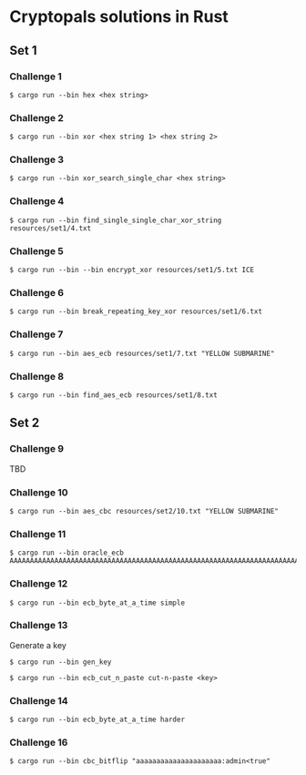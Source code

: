 # Cryptopals solutions in Rust

## Set 1

### Challenge 1

```
$ cargo run --bin hex <hex string>
```

### Challenge 2

```
$ cargo run --bin xor <hex string 1> <hex string 2>
```

### Challenge 3
```
$ cargo run --bin xor_search_single_char <hex string>
```

### Challenge 4

```
$ cargo run --bin find_single_single_char_xor_string resources/set1/4.txt
```

### Challenge 5

```
$ cargo run --bin --bin encrypt_xor resources/set1/5.txt ICE
```

### Challenge 6

```
$ cargo run --bin break_repeating_key_xor resources/set1/6.txt
```

### Challenge 7

```
$ cargo run --bin aes_ecb resources/set1/7.txt "YELLOW SUBMARINE"
```

### Challenge 8

```
$ cargo run --bin find_aes_ecb resources/set1/8.txt
```

## Set 2

### Challenge 9

TBD 

### Challenge 10

```
$ cargo run --bin aes_cbc resources/set2/10.txt "YELLOW SUBMARINE"
```

### Challenge 11

```
$ cargo run --bin oracle_ecb AAAAAAAAAAAAAAAAAAAAAAAAAAAAAAAAAAAAAAAAAAAAAAAAAAAAAAAAAAAAAAAAAAAAAAAAA
```

### Challenge 12

```
$ cargo run --bin ecb_byte_at_a_time simple
```

### Challenge 13

Generate a key
```
$ cargo run --bin gen_key
```

```
$ cargo run --bin ecb_cut_n_paste cut-n-paste <key>
```

### Challenge 14

```
$ cargo run --bin ecb_byte_at_a_time harder
```

### Challenge 16
```
$ cargo run --bin cbc_bitflip "aaaaaaaaaaaaaaaaaaaaa:admin<true"
```
